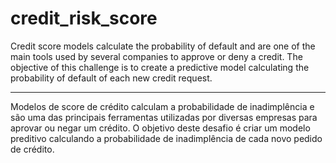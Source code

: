 # credit_risk_score
Credit score models calculate the probability of default and are one of the
main tools used by several companies to approve or deny a credit.
The objective of this challenge is to create a predictive model calculating the probability of
default of each new credit request.

__________________________________________________________________

Modelos de score de crédito calculam a probabilidade de inadimplência e são uma das principais ferramentas utilizadas por diversas empresas para aprovar ou negar um crédito. O objetivo deste desafio é criar um modelo preditivo calculando a probabilidade de inadimplência de cada novo pedido de crédito.





